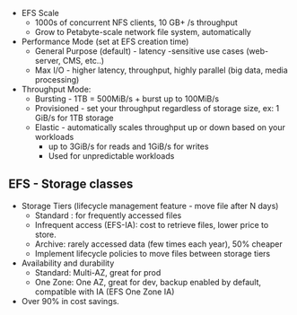 - EFS Scale
	- 1000s of concurrent NFS clients, 10 GB+ /s throughput
	- Grow to Petabyte-scale network file system, automatically
- Performance Mode (set at EFS creation time)
	- General Purpose (default) - latency -sensitive use cases (web-server, CMS, etc..)
	- Max I/O - higher latency, throughput, highly parallel (big data, media processing)
- Throughput Mode:
	- Bursting - 1TB = 500MiB/s + burst up to 100MiB/s
	- Provisioned - set your throughput regardless of storage size, ex: 1 GiB/s for 1TB storage
	- Elastic - automatically scales throughput up or down based on your workloads
		- up to 3GiB/s for reads and 1GiB/s for writes
		- Used for unpredictable workloads

## EFS - Storage classes
- Storage Tiers (lifecycle management feature - move file after N days)
	- Standard : for frequently accessed files
	- Infrequent access (EFS-IA): cost to retrieve files, lower price to store.
	- Archive: rarely accessed data (few times each year), 50% cheaper
	- Implement lifecycle policies to move files between storage tiers
- Availability and durability
	- Standard: Multi-AZ, great for prod
	- One Zone: One AZ, great for dev, backup enabled by default, compatible with IA (EFS One Zone IA)
- Over 90% in cost savings.
